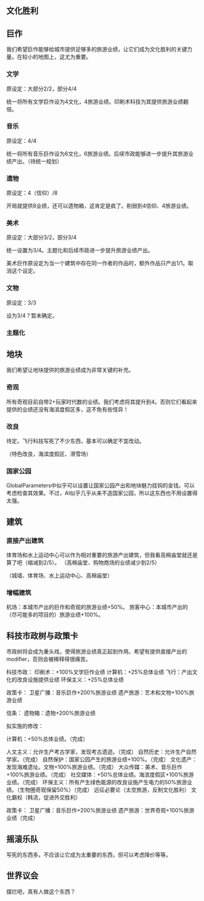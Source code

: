 ## 文化胜利

## 巨作

我们希望巨作能够给城市提供足够多的旅游业绩，让它们成为文化胜利的关键力量。在较小的地图上，这尤为重要。

### 文学

原设定：大部分2/2，部分4/4

统一将所有文学巨作设为4文化，4旅游业绩。印刷术科技为其提供旅游业绩翻倍。

### 音乐

原设定：4/4

统一将所有音乐巨作设为6文化，6旅游业绩。后续市政能够进一步提升其旅游业绩产出。（待统一规划）

### 遗物

原设定：4（信仰）/8

开局就提供8业绩，还可以遗物箱，这肯定是疯了。削弱到4信仰、4旅游业绩。

### 美术

原设定：大部分3/2，部分3/4

统一设置为3/4。主题化和后续市政进一步提升旅游业绩产出。

美术巨作原设定为当一个建筑中存在同一作者的作品时，额外作品只产出1/1。取消这个设定。

### 文物

原设定：3/3

设为3/4？暂未确定。

### 主题化

## 地块

我们希望让地块提供的旅游业绩成为非常关键的补充。

### 奇观

所有奇观目前自带2+玩家时代数的业绩。我们考虑将其提升到4。否则它们看起来提供的业绩还没有海滨度假区多，这不免有些怪异！

### 改良

待定。飞行科技写死了不少东西，基本可以确定不宜改动。

（特色改良，海滨度假区、滑雪场）

### 国家公园

GlobalParameters中似乎可以设置让国家公园产出和地块魅力挂钩的金钱。可以考虑检查其效果。不过，AI似乎几乎从来不造国家公园，所以这东西也不用设置得太强。

## 建筑

### 直接产出建筑

体育场和水上运动中心可以作为相对重要的旅游产出建筑，但我看高棉庙堂就还是算了吧（缩减到2/5）。
（高棉庙堂、购物商场的业绩减少到2/5）

（城墙、体育场、水上运动中心、高棉庙堂）

### 增幅建筑

机场：本城市产出的巨作和奇观的旅游业绩+50%。
旅客中心：本城市产出的（尽可能多的项目的）旅游业绩+100%。

## 科技市政树与政策卡

市政树将会成为重头戏，使得旅游业绩真正起到作用。希望有提供直接产出的modifier，否则会被稀释得很痛苦。

科技市政：
印刷术：+100%文学巨作业绩
计算机：+25%总体业绩
飞行：产出文化的改良设施提供业绩
环保主义：+25%总体业绩

政策卡：
卫星广播：音乐巨作+200%旅游业绩
遗产旅游：艺术和文物+100%旅游业绩

信条：
遗物箱：遗物+200%旅游业绩

拟实施的修改：

计算机：+50%总体业绩。（完成）

人文主义：允许生产考古学家，发现考古遗迹。（完成）
自然历史：允许生产自然学家。（完成）
自然保护：国家公园产生的旅游业绩+100%。（完成）
文化遗产：发现海难遗址。文物+100%旅游业绩。（完成）
大众传媒：美术、音乐巨作+100%旅游业绩。（完成）
社交媒体：+50%总体业绩。海滨度假区+100%旅游业绩。（完成）
环保主义：所有产生绿色能源的改良设施产生电力的50%旅游业绩。（生物圈奇观保留50%）（完成）
远征必要论（太空旅游，反制文化胜利）
文化霸权（韩流，促进外交胜利）

政策卡：
卫星广播：音乐巨作+200%旅游业绩
遗产旅游：世界奇观+100%旅游业绩（完成）

## 摇滚乐队

写死的东西多。不应该让它成为太重要的东西，但可以考虑降价等等。

## 世界议会

摆烂吧，真有人做这个东西？
